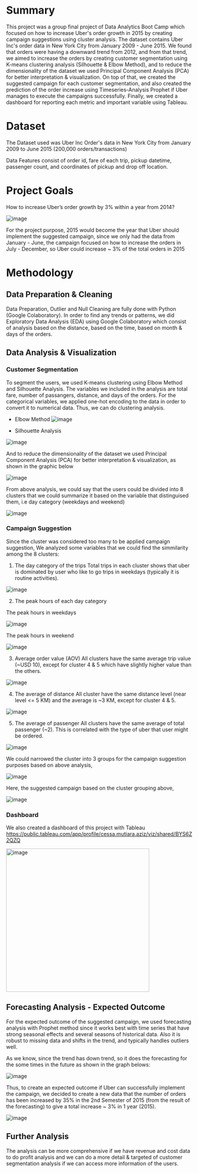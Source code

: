 # Summary
This project was a group final project of Data Analytics Boot Camp which focused on how to increase Uber's order growth in 2015 by creating campaign suggestions using cluster analysis.
The dataset contains Uber Inc's order data in New York City from January 2009 - June 2015. We found that orders were having a downward trend from 2012, and from that trend, we aimed to increase the orders by creating customer segmentation using K-means clustering analysis (Silhouette & Elbow Method), and to reduce the dimensionality of the dataset we used Principal Component Analysis (PCA) for better interpretation & visualization. On top of that, we created the suggested campaign for each customer segmentation, and also created the prediction of the order increase using Timeseries-Analysis Prophet if Uber manages to execute the campaigns successfully. Finally, we created a dashboard for reporting each metric and important variable using Tableau.
# Dataset
The Dataset used was Uber Inc Order's data in New York City from January 2009 to June 2015 (200,000 orders/transactions)

Data Features consist of order id, fare of each trip, pickup datetime, passenger count, and coordinates of pickup and drop off location.
# Project Goals
How to increase Uber’s order growth by 3% within a year from 2014?

![image](https://user-images.githubusercontent.com/123222363/216353887-049d0b4a-8563-4150-a977-1509e0a9b92e.png)


For the project purpose, 2015 would become the year that Uber should implement the suggested campaign, since we only had the data from January - June, the campaign focused on how to increase the orders in July - December, so Uber could increase ~ 3% of the total orders in 2015
# Methodology
## Data Preparation & Cleaning
Data Preparation, Outlier and Null Cleaning are fully done with Python (Google Colaboratory).
In order to find any trends or patterns, we did Exploratory Data Analysis (EDA) using Google Colaboratory which consist of analysis based on the distance, based on the time, based on month & days of the orders.
## Data Analysis & Visualization
### Customer Segmentation
To segment the users, we used K-means clustering using Elbow Method and Silhouette Analysis. The variables we included in the analysis are total fare, number of passangers, distance, and days of the orders.
For the categorical variables, we applied one-hot encoding to the data in order to convert it to numerical data. Thus, we can do clustering analysis.
- Elbow Method
 ![image](https://user-images.githubusercontent.com/123222363/215431675-6216a5bf-8057-4f01-a1fd-49654ee6905e.png)

- Silhouette Analysis

 ![image](https://user-images.githubusercontent.com/123222363/215431596-3b2b8f3a-a8de-4106-94fd-8da76d0a184d.png)

And to reduce the dimensionality of the dataset we used Principal Component Analysis (PCA) for better interpretation & visualization, as shown in the graphic below

![image](https://user-images.githubusercontent.com/123222363/215432363-06977188-c8df-4fda-9b7b-3aa49ab45dda.png)

From above analysis, we could say that the users could be divided into 8 clusters that we could summarize it based on the variable that distinguised them, i.e day category (weekdays and weekend)

![image](https://user-images.githubusercontent.com/123222363/215432845-cda7d495-7aca-4276-a8dd-b3c8abd84b95.png)

### Campaign Suggestion
Since the cluster was considered too many to be applied campaign suggestion, We analyzed some variables that we could find the simmilarity among the 8 clusters:
1. The day category of the trips
Total trips in each cluster shows that uber is dominated by user who like to go trips in weekdays (typically it is routine activities).

![image](https://user-images.githubusercontent.com/123222363/216354235-8d0edf24-23be-4ab6-8733-03ba63e1c71b.png)

2. The peak hours of each day category

The peak hours in weekdays

![image](https://user-images.githubusercontent.com/123222363/216355804-85df7ced-d656-4eb0-8557-d9a77828e767.png)

The peak hours in weekend

![image](https://user-images.githubusercontent.com/123222363/216354565-b76bae9c-8503-41be-95ce-3b1769ccb8fe.png)

3. Average order value (AOV)
All clusters have the same average trip value (~USD 10), except for cluster 4 & 5 which have slightly higher value than the others.

![image](https://user-images.githubusercontent.com/123222363/216354660-00d4dc10-e902-495d-9899-cf009cdfdd1d.png)


4. The average of distance
All cluster have the same distance level (near level <= 5 KM) and the average is ~3 KM, except for cluster 4 & 5.

![image](https://user-images.githubusercontent.com/123222363/216354729-f22cfcb1-9526-476f-8e51-b1272750c57c.png)


5. The average of passenger
All clusters have the same average of total passenger (~2). This is correlated with the type of uber that user might be ordered.

![image](https://user-images.githubusercontent.com/123222363/216354889-703f116d-31ad-4f18-a96a-f3deba28b653.png)


We could narrowed the cluster into 3 groups for the campaign suggestion purposes based on above analysis,

![image](https://user-images.githubusercontent.com/123222363/216217409-b2bed330-ea25-4e74-81c3-c2a8cabea5f0.png)

Here, the suggested campaign based on the cluster grouping above,

![image](https://user-images.githubusercontent.com/123222363/216218029-70625183-b500-488e-addc-059ea6308e4e.png)


### Dashboard
We also created a dashboard of this project with Tableau https://public.tableau.com/app/profile/cessa.mutiara.aziz/viz/shared/BYS6Z2QZQ

<img width="387" alt="image" src="https://user-images.githubusercontent.com/123222363/217935121-44890791-27ba-4c80-81ef-4d70a026997d.png">


## Forecasting Analysis - Expected Outcome
For the expected outcome of the suggested campaign, we used forecasting analysis with Prophet method since it works best with time series that have strong seasonal effects and several seasons of historical data. Also it is robust to missing data and shifts in the trend, and typically handles outliers well.

As we know, since the trend has down trend, so it does the forecasting for the some times in the future as shown in the graph belows:

![image](https://user-images.githubusercontent.com/123222363/216220139-3d7dc088-59b7-4d0c-b0c7-4051dd59b5df.png)

Thus, to create an expected outcome if Uber can successfully implement the campaign, we decided to create a new data that the number of orders has been increased by 35% in the 2nd Semester of 2015 (from the result of the forecasting) to give a total increase ~ 3% in 1 year (2015).

![image](https://user-images.githubusercontent.com/123222363/216225284-92ce9e8d-7235-41e3-87d5-18682dee58a8.png)

## Further Analysis
The analysis can be more comprehensive if we have revenue and cost data to do profit analysis and we can do a more detail & targeted of customer segmentation analysis if we can access more information of the users.
